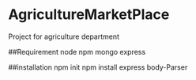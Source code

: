 # AgricultureMarketPlace
Project for agriculture department 

##Requirement
node npm mongo express

##installation
npm init 
npm install express body-Parser
